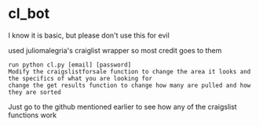 # cl_bot
I know it is basic, but please don't use this for evil

used juliomalegria's craiglist wrapper so most credit goes to them

	run python cl.py [email] [password]
	Modify the craigslistforsale function to change the area it looks and the specifics of what you are looking for
	change the get results function to change how many are pulled and how they are sorted


Just go to the github mentioned earlier to see how any of the craigslist functions work
